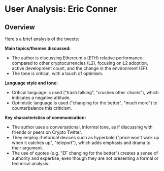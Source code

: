 # User Analysis: Eric Conner

## Overview

Here's a brief analysis of the tweets:

**Main topics/themes discussed:**

* The author is discussing Ethereum's (ETH) relative performance compared to other cryptocurrencies (L2), focusing on L2 adoption, active development count, and the change in the environment (EF).
* The tone is critical, with a touch of optimism.

**Language style and tone:**

* Critical language is used ("trash talking", "crushes other chains"), which indicates a negative attitude.
* Optimistic language is used ("changing for the better", "much more") to counterbalance this criticism.

**Key characteristics of communication:**

* The author uses a conversational, informal tone, as if discussing with friends or peers on Crypto Twitter.
* They employ rhetorical devices such as hyperbole ("price won't walk up when it catches up", "teleport"), which adds emphasis and drama to their argument.
* The use of quotes (e.g. "EF changing for the better") creates a sense of authority and expertise, even though they are not presenting a formal or technical analysis.